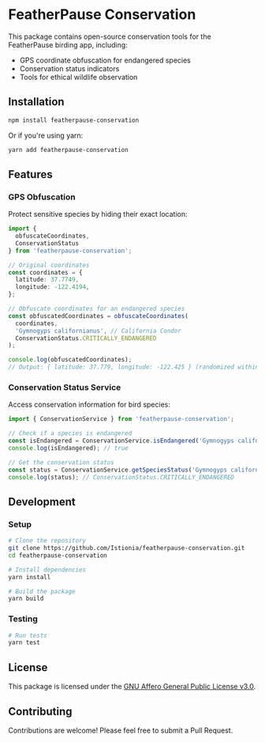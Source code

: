 # FeatherPause Conservation

This package contains open-source conservation tools for the FeatherPause birding app, including:

- GPS coordinate obfuscation for endangered species
- Conservation status indicators
- Tools for ethical wildlife observation

## Installation

```bash
npm install featherpause-conservation
```

Or if you're using yarn:

```bash
yarn add featherpause-conservation
```

## Features

### GPS Obfuscation

Protect sensitive species by hiding their exact location:

```typescript
import { 
  obfuscateCoordinates, 
  ConservationStatus 
} from 'featherpause-conservation';

// Original coordinates
const coordinates = {
  latitude: 37.7749,
  longitude: -122.4194,
};

// Obfuscate coordinates for an endangered species
const obfuscatedCoordinates = obfuscateCoordinates(
  coordinates,
  'Gymnogyps californianus', // California Condor
  ConservationStatus.CRITICALLY_ENDANGERED
);

console.log(obfuscatedCoordinates);
// Output: { latitude: 37.779, longitude: -122.425 } (randomized within ~2km)
```

### Conservation Status Service

Access conservation information for bird species:

```typescript
import { ConservationService } from 'featherpause-conservation';

// Check if a species is endangered
const isEndangered = ConservationService.isEndangered('Gymnogyps californianus');
console.log(isEndangered); // true

// Get the conservation status
const status = ConservationService.getSpeciesStatus('Gymnogyps californianus');
console.log(status); // ConservationStatus.CRITICALLY_ENDANGERED
```

## Development

### Setup

```bash
# Clone the repository
git clone https://github.com/Istionia/featherpause-conservation.git
cd featherpause-conservation

# Install dependencies
yarn install

# Build the package
yarn build
```

### Testing

```bash
# Run tests
yarn test
```

## License

This package is licensed under the [GNU Affero General Public License v3.0](LICENSE).

## Contributing

Contributions are welcome! Please feel free to submit a Pull Request. 